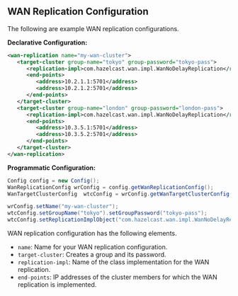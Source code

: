 ## WAN Replication Configuration

The following are example WAN replication configurations.

**Declarative Configuration:**

```xml
<wan-replication name="my-wan-cluster">
   <target-cluster group-name="tokyo" group-password="tokyo-pass">
      <replication-impl>com.hazelcast.wan.impl.WanNoDelayReplication</replication-impl>
      <end-points>
         <address>10.2.1.1:5701</address>
         <address>10.2.1.2:5701</address>
      </end-points> 
   </target-cluster>
   <target-cluster group-name="london" group-password="london-pass">
      <replication-impl>com.hazelcast.wan.impl.WanNoDelayReplication</replication-impl>
      <end-points>
         <address>10.3.5.1:5701</address>
         <address>10.3.5.2:5701</address>
      </end-points>
   </target-cluster>
</wan-replication>
```

**Programmatic Configuration:**

```java
Config config = new Config();
WanReplicationConfig wrConfig = config.getWanReplicationConfig();
WanTargetClusterConfig  wtcConfig = wrConfig.getWanTargetClusterConfig();

wrConfig.setName("my-wan-cluster");
wtcConfig.setGroupName("tokyo").setGroupPassword("tokyo-pass");
wtcConfig.setReplicationImplObject("com.hazelcast.wan.impl.WanNoDelayReplication");
```


WAN replication configuration has the following elements.

- `name`: Name for your WAN replication configuration.
- `target-cluster`: Creates a group and its password.
- `replication-impl`: Name of the class implementation for the WAN replication.
- `end-points`: IP addresses of the cluster members for which the WAN replication is implemented.





